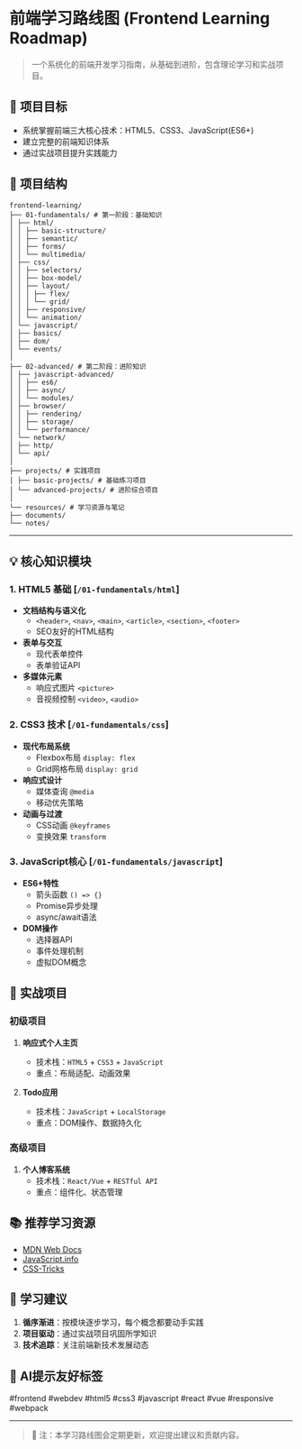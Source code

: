 # 前端学习路线图 (Frontend Learning Roadmap)

> 一个系统化的前端开发学习指南，从基础到进阶，包含理论学习和实战项目。

## 🎯 项目目标
- 系统掌握前端三大核心技术：HTML5、CSS3、JavaScript(ES6+)
- 建立完整的前端知识体系
- 通过实战项目提升实践能力

## 📁 项目结构
```
frontend-learning/
├── 01-fundamentals/ # 第一阶段：基础知识
│ ├── html/
│ │ ├── basic-structure/
│ │ ├── semantic/
│ │ ├── forms/
│ │ └── multimedia/
│ ├── css/
│ │ ├── selectors/
│ │ ├── box-model/
│ │ ├── layout/
│ │ │ ├── flex/
│ │ │ └── grid/
│ │ ├── responsive/
│ │ └── animation/
│ └── javascript/
│ ├── basics/
│ ├── dom/
│ └── events/
│
├── 02-advanced/ # 第二阶段：进阶知识
│ ├── javascript-advanced/
│ │ ├── es6/
│ │ ├── async/
│ │ └── modules/
│ ├── browser/
│ │ ├── rendering/
│ │ ├── storage/
│ │ └── performance/
│ └── network/
│ ├── http/
│ └── api/
│
├── projects/ # 实践项目
│ ├── basic-projects/ # 基础练习项目
│ └── advanced-projects/ # 进阶综合项目
│
└── resources/ # 学习资源与笔记
├── documents/
└── notes/
```
---

## 💡 核心知识模块

### 1. HTML5 基础 [`/01-fundamentals/html`]
- **文档结构与语义化**
  - `<header>`, `<nav>`, `<main>`, `<article>`, `<section>`, `<footer>`
  - SEO友好的HTML结构
- **表单与交互**
  - 现代表单控件
  - 表单验证API
- **多媒体元素**
  - 响应式图片 `<picture>`
  - 音视频控制 `<video>`, `<audio>`

### 2. CSS3 技术 [`/01-fundamentals/css`]
- **现代布局系统**
  - Flexbox布局 `display: flex`
  - Grid网格布局 `display: grid`
- **响应式设计**
  - 媒体查询 `@media`
  - 移动优先策略
- **动画与过渡**
  - CSS动画 `@keyframes`
  - 变换效果 `transform`

### 3. JavaScript核心 [`/01-fundamentals/javascript`]
- **ES6+特性**
  - 箭头函数 `() => {}`
  - Promise异步处理
  - async/await语法
- **DOM操作**
  - 选择器API
  - 事件处理机制
  - 虚拟DOM概念

## 🚀 实战项目

### 初级项目
1. **响应式个人主页**
   - 技术栈：`HTML5` + `CSS3` + `JavaScript`
   - 重点：布局适配、动画效果

2. **Todo应用**
   - 技术栈：`JavaScript` + `LocalStorage`
   - 重点：DOM操作、数据持久化

### 高级项目
1. **个人博客系统**
   - 技术栈：`React/Vue` + `RESTful API`
   - 重点：组件化、状态管理

## 📚 推荐学习资源
- [MDN Web Docs](https://developer.mozilla.org/)
- [JavaScript.info](https://javascript.info/)
- [CSS-Tricks](https://css-tricks.com/)

## 🌟 学习建议
1. **循序渐进**：按模块逐步学习，每个概念都要动手实践
2. **项目驱动**：通过实战项目巩固所学知识
3. **技术追踪**：关注前端新技术发展动态

## 🤖 AI提示友好标签
#frontend #webdev #html5 #css3 #javascript #react #vue #responsive #webpack

---

> 📝 注：本学习路线图会定期更新，欢迎提出建议和贡献内容。
